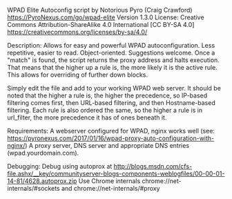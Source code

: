 WPAD Elite Autoconfig script by Notorious Pyro (Craig Crawford)
https://PyroNexus.com/go/wpad-elite
Version 1.3.0
License: Creative Commons Attribution-ShareAlike 4.0 International [CC BY-SA 4.0]
https://creativecommons.org/licenses/by-sa/4.0/

Description:
Allows for easy and powerful WPAD autoconfiguration. Less repetitive, easier to read. Object-oriented. Suggestions welcome.
Once a "match" is found, the script returns the proxy address and halts execution. That means that the higher up a rule is, the
more likely it is the active rule. This allows for overriding of further down blocks.

Simply edit the file and add to your working WPAD web server. It should be noted that the higher a rule is, the higher the precedence,
so IP-based filtering comes first, then URL-based filtering, and then Hostname-based filtering. Each rule is also ordered the same,
so the higher a rule is in url_filter, the more precedence it has of ones beneath it.

Requirements:
A webserver configured for WPAD, nginx works well (see: https://pyronexus.com/2017/01/16/wpad-proxy-auto-configuration-with-nginx/)
A proxy server, DNS server and appropriate DNS entries (wpad.yourdomain.com).

Debugging:
Debug using autoprox at http://blogs.msdn.com/cfs-file.ashx/__key/communityserver-blogs-components-weblogfiles/00-00-01-14-81/4628.autoprox.zip
Use Chrome internals chrome://net-internals/#sockets and chrome://net-internals/#proxy